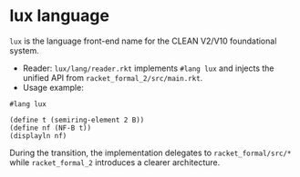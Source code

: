 <!-- (c) 2025 AI.IMPACT GmbH -->

# lux language

`lux` is the language front-end name for the CLEAN V2/V10 foundational system.

- Reader: `lux/lang/reader.rkt` implements `#lang lux` and injects the unified API from `racket_formal_2/src/main.rkt`.
- Usage example:

```
#lang lux

(define t (semiring-element 2 B))
(define nf (NF-B t))
(displayln nf)
```

During the transition, the implementation delegates to `racket_formal/src/*` while `racket_formal_2` introduces a clearer architecture.

